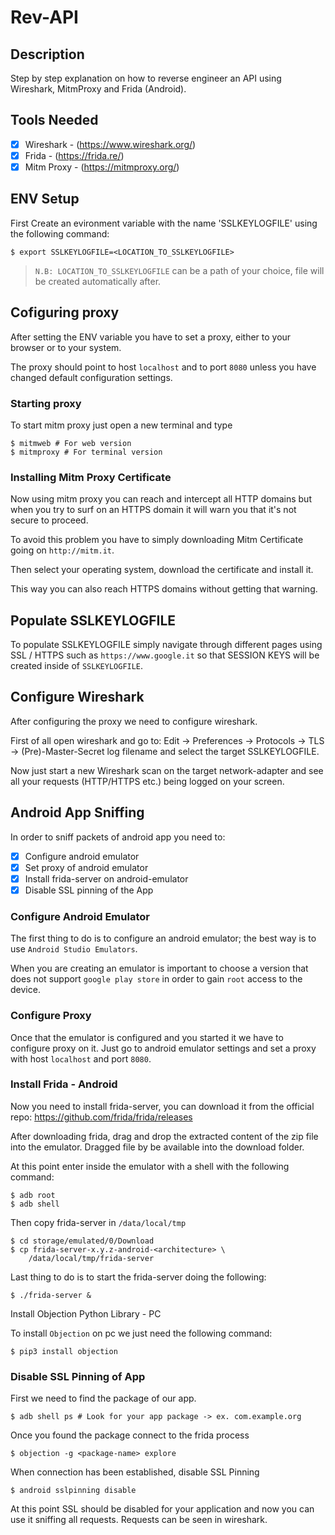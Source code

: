 # Rev-API

## Description

Step by step explanation on how to reverse engineer an API using Wireshark, MitmProxy and Frida (Android).

## Tools Needed

- [x] Wireshark - (https://www.wireshark.org/)
- [x] Frida - (https://frida.re/)
- [x] Mitm Proxy - (https://mitmproxy.org/)

## ENV Setup

First Create an evironment variable with the name 'SSLKEYLOGFILE' using the following command:

```console
$ export SSLKEYLOGFILE=<LOCATION_TO_SSLKEYLOGFILE>
```

> `N.B: LOCATION_TO_SSLKEYLOGFILE` can be a path of your choice, file will be created automatically after.

## Cofiguring proxy

After setting the ENV variable you have to set a proxy, either to your browser or to your system.

The proxy should point to host `localhost` and to port `8080` unless you have changed default configuration settings.

<!-- After setting the ENV variable you have to close all browser istances, make sure of that because it's a crucuial step.

Now start a browser instance from the exact same terminal window where you set the ENV variable.

For example on macos you can open `chromium` doing the following command:

```console
$ chromium &
```
At this point just open some SSL / HTTPS pages like for example `https://www.google.it` so that the SSLKEYLOGFILE gets populated -->

### Starting proxy

To start mitm proxy just open a new terminal and type

```console
$ mitmweb # For web version
$ mitmproxy # For terminal version
```

### Installing Mitm Proxy Certificate

Now using mitm proxy you can reach and intercept all HTTP domains but when you try to surf on an HTTPS
domain it will warn you that it's not secure to proceed.

To avoid this problem you have to simply downloading Mitm Certificate going on `http://mitm.it`.

Then select your operating system, download the certificate and install it.

This way you can also reach HTTPS domains without getting that warning.

## Populate SSLKEYLOGFILE

To populate SSLKEYLOGFILE simply navigate through different pages using SSL / HTTPS such as `https://www.google.it` so that SESSION KEYS
will be created inside of `SSLKEYLOGFILE`.

## Configure Wireshark

After configuring the proxy we need to configure wireshark.

First of all open wireshark and go to: Edit -> Preferences -> Protocols -> TLS -> (Pre)-Master-Secret log filename
and select the target SSLKEYLOGFILE.

Now just start a new Wireshark scan on the target network-adapter and see all your requests (HTTP/HTTPS etc.)
being logged on your screen.

## Android App Sniffing

In order to sniff packets of android app you need to:

- [x] Configure android emulator
- [x] Set proxy of android emulator
- [x] Install frida-server on android-emulator
- [x] Disable SSL pinning of the App

### Configure Android Emulator

The first thing to do is to configure an android emulator; the best way
is to use `Android Studio Emulators`.

When you are creating an emulator is important to choose a version that does not support
`google play store` in order to gain `root` access to the device.

### Configure Proxy

Once that the emulator is configured and you started it we have to configure proxy on it. Just go
to android emulator settings and set a proxy with host `localhost` and port `8080`.

### Install Frida - Android

Now you need to install frida-server, you can download it from the official repo: https://github.com/frida/frida/releases

After downloading frida, drag and drop the extracted content of the zip file into the emulator. Dragged file by be
available into the download folder.

At this point enter inside the emulator with a shell with the following command:

```console
$ adb root
$ adb shell
```

Then copy frida-server in `/data/local/tmp`

```
$ cd storage/emulated/0/Download
$ cp frida-server-x.y.z-android-<architecture> \
    /data/local/tmp/frida-server
```

Last thing to do is to start the frida-server doing the following:

```console
$ ./frida-server &
```

Install Objection Python Library - PC

To install `Objection` on pc we just need the following command:

```console
$ pip3 install objection
```

### Disable SSL Pinning of App

First we need to find the package of our app.

```console
$ adb shell ps # Look for your app package -> ex. com.example.org
```

Once you found the package connect to the frida process

```console
$ objection -g <package-name> explore
```

When connection has been established, disable SSL Pinning

```console
$ android sslpinning disable
```

At this point SSL should be disabled for your application and now you can
use it sniffing all requests. Requests can be seen in wireshark.

